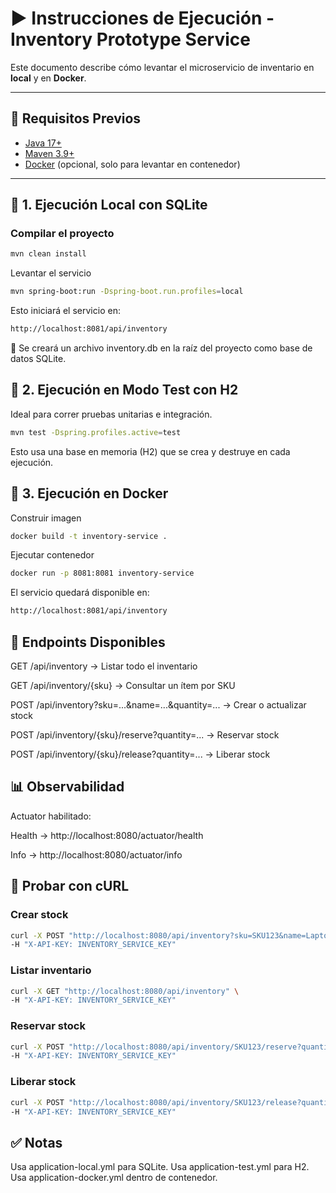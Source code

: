 # ▶️ Instrucciones de Ejecución - Inventory Prototype Service

Este documento describe cómo levantar el microservicio de inventario en **local** y en **Docker**.

---

## 🔧 Requisitos Previos
- [Java 17+](https://www.oracle.com/java/technologies/javase/jdk17-archive-downloads.html)
- [Maven 3.9+](https://maven.apache.org/install.html)
- [Docker](https://docs.docker.com/get-docker/) (opcional, solo para levantar en contenedor)

---

## 🧪 1. Ejecución Local con SQLite

### Compilar el proyecto
```bash
mvn clean install
```
Levantar el servicio
```bash
mvn spring-boot:run -Dspring-boot.run.profiles=local
```
Esto iniciará el servicio en:

```bash
http://localhost:8081/api/inventory
```
📂 Se creará un archivo inventory.db en la raíz del proyecto como base de datos SQLite.
## 🧪 2. Ejecución en Modo Test con H2
Ideal para correr pruebas unitarias e integración.

```bash
mvn test -Dspring.profiles.active=test
```

Esto usa una base en memoria (H2) que se crea y destruye en cada ejecución.

## 🐳 3. Ejecución en Docker
Construir imagen
```bash
docker build -t inventory-service .
```

Ejecutar contenedor
```bash
docker run -p 8081:8081 inventory-service
```

El servicio quedará disponible en:
```bash
http://localhost:8081/api/inventory
```
## 📡 Endpoints Disponibles
GET /api/inventory → Listar todo el inventario

GET /api/inventory/{sku} → Consultar un ítem por SKU

POST /api/inventory?sku=...&name=...&quantity=... → Crear o actualizar stock

POST /api/inventory/{sku}/reserve?quantity=... → Reservar stock

POST /api/inventory/{sku}/release?quantity=... → Liberar stock

## 📊 Observabilidad
Actuator habilitado:

Health → http://localhost:8080/actuator/health

Info → http://localhost:8080/actuator/info

## 🧪 Probar con cURL
### Crear stock
```bash
curl -X POST "http://localhost:8080/api/inventory?sku=SKU123&name=Laptop&quantity=10" \
-H "X-API-KEY: INVENTORY_SERVICE_KEY"
```
### Listar inventario
```bash
curl -X GET "http://localhost:8080/api/inventory" \
-H "X-API-KEY: INVENTORY_SERVICE_KEY"
```
### Reservar stock
```bash
curl -X POST "http://localhost:8080/api/inventory/SKU123/reserve?quantity=3" \
-H "X-API-KEY: INVENTORY_SERVICE_KEY"
```
### Liberar stock
```bash
curl -X POST "http://localhost:8080/api/inventory/SKU123/release?quantity=2" \
-H "X-API-KEY: INVENTORY_SERVICE_KEY"
```
## ✅ Notas
Usa application-local.yml para SQLite.
Usa application-test.yml para H2.
Usa application-docker.yml dentro de contenedor.